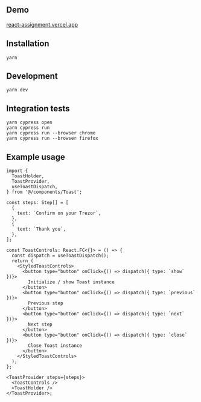 ## Demo

[react-assignment.vercel.app](https://react-assignment.vercel.app/)

## Installation

```
yarn
```

## Development

```
yarn dev
```

## Integration tests

```
yarn cypress open
yarn cypress run
yarn cypress run --browser chrome
yarn cypress run --browser firefox
```

## Example usage

```tsx
import {
  ToastHolder,
  ToastProvider,
  useToastDispatch,
} from '@/components/Toast';

const steps: Step[] = [
  {
    text: `Confirm on your Trezor`,
  },
  {
    text: `Thank you`,
  },
];

const ToastControls: React.FC<{}> = () => {
  const dispatch = useToastDispatch();
  return (
    <StyledToastControls>
      <button type="button" onClick={() => dispatch({ type: `show` })}>
        Initialize / show Toast instance
      </button>
      <button type="button" onClick={() => dispatch({ type: `previous` })}>
        Previous step
      </button>
      <button type="button" onClick={() => dispatch({ type: `next` })}>
        Next step
      </button>
      <button type="button" onClick={() => dispatch({ type: `close` })}>
        Close Toast instance
      </button>
    </StyledToastControls>
  );
};

<ToastProvider steps={steps}>
  <ToastControls />
  <ToastHolder />
</ToastProvider>;
```
